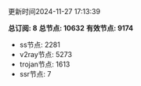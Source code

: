 更新时间2024-11-27 17:13:39

**总订阅: 8**
**总节点: 10632**
**有效节点: 9174**
- ss节点: 2281
- v2ray节点: 5273
- trojan节点: 1613
- ssr节点: 7
